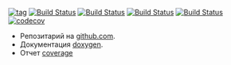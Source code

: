 
[![tag](https://img.shields.io/github/v/tag/mambaru/wfcroot.svg?sort=semver)](https://github.com/mambaru/wfcroot/tree/master)
[![Build Status](https://github.com/mambaru/wfcroot/workflows/C++%20CI/badge.svg?branch=master)](https://github.com/mambaru/wfcroot/tree/master)
[![Build Status](https://github.com/mambaru/wfcroot/workflows/C++%20CI/badge.svg?branch=mambaru)](https://github.com/mambaru/wfcroot/tree/mambaru)
[![Build Status](https://travis-ci.com/mambaru/wfcroot.svg?branch=master)](https://travis-ci.com/mambaru/wfcroot)
[![Build Status](https://travis-ci.com/mambaru/wfcroot.svg?branch=mambaru)](https://travis-ci.com/mambaru/wfcroot)
[![codecov](https://codecov.io/gh/mambaru/wfcroot/branch/master/graph/badge.svg)](https://codecov.io/gh/mambaru/wfcroot)


* Репозитарий на [github.com](https://github.com/mambaru/wfcroot).
* Документация [doxygen](https://mambaru.github.io/wfcroot/index.html).
* Отчет [coverage](https://mambaru.github.io/wfcroot/cov-report/index.html)

